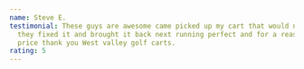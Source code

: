 ```yaml
---
name: Steve E.
testimonial: These guys are awesome came picked up my cart that would not run
  they fixed it and brought it back next running perfect and for a reasonable
  price thank you West valley golf carts.
rating: 5
---
```

